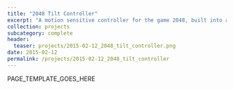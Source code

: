 ```yaml
---
title: "2048 Tilt Controller"
excerpt: "A motion sensitive controller for the game 2048, built into a calculator."
collection: projects
subcategory: complete
header: 
  teaser: projects/2015-02-12_2048_tilt_controller.png
date: 2015-02-12
permalink: /projects/2015-02-12_2048_tilt_controller
---
```


PAGE_TEMPLATE_GOES_HERE
